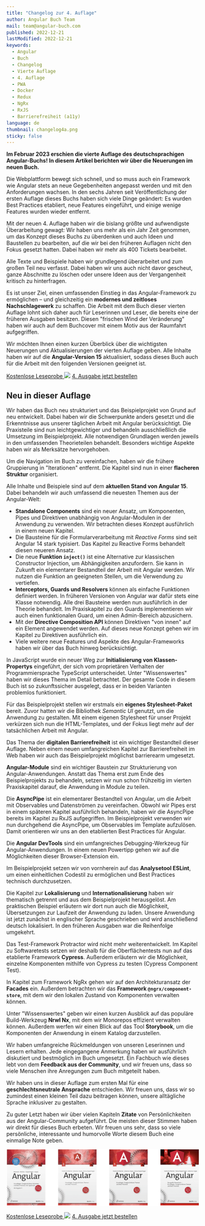 ```yaml
---
title: "Changelog zur 4. Auflage"
author: Angular Buch Team
mail: team@angular-buch.com
published: 2022-12-21
lastModified: 2022-12-21
keywords:
  - Angular
  - Buch
  - Changelog
  - Vierte Auflage
  - 4. Auflage
  - PWA
  - Docker
  - Redux
  - NgRx
  - RxJS
  - Barrierefreiheit (a11y)
language: de
thumbnail: changelog4a.png
sticky: false
---
```


**Im Februar 2023 erschien die vierte Auflage des deutschsprachigen Angular-Buchs! In diesem Artikel berichten wir über die Neuerungen im neuen Buch.**


Die Webplattform bewegt sich schnell, und so muss auch ein Framework wie Angular stets an neue Gegebenheiten angepasst werden und mit den Anforderungen wachsen.
In den sechs Jahren seit Veröffentlichung der ersten Auflage dieses Buchs haben sich viele Dinge geändert:
Es wurden Best Practices etabliert, neue Features eingeführt, und einige wenige Features wurden wieder entfernt.

Mit der neuen 4. Auflage haben wir die bislang größte und aufwendigste Überarbeitung gewagt:
Wir haben uns mehr als ein Jahr Zeit genommen, um das Konzept dieses Buchs zu überdenken und auch Ideen und Baustellen zu bearbeiten, auf die wir bei den früheren Auflagen nicht den Fokus gesetzt hatten.
Dabei haben wir mehr als 400 Tickets bearbeitet.

Alle Texte und Beispiele haben wir grundlegend überarbeitet und zum großen Teil neu verfasst.
Dabei haben wir uns auch nicht davor gescheut, ganze Abschnitte zu löschen oder unsere Ideen aus der Vergangenheit kritisch zu hinterfragen.

Es ist unser Ziel, einen umfassenden Einstieg in das Angular-Framework zu ermöglichen – und gleichzeitig ein **modernes und zeitloses Nachschlagewerk** zu schaffen.
Die Arbeit mit dem Buch dieser vierten Auflage lohnt sich daher auch für Leserinnen und Leser, die bereits eine der früheren Ausgaben besitzen.
Diesen "frischen Wind der Veränderung" haben wir auch auf dem Buchcover mit einem Motiv aus der Raumfahrt aufgegriffen.

Wir möchten Ihnen einen kurzen Überblick über die wichtigsten Neuerungen und Aktualisierungen der vierten Auflage geben.
Alle Inhalte haben wir auf die **Angular-Version 15** aktualisiert, sodass dieses Buch auch für die Arbeit mit den folgenden Versionen geeignet ist.

<a class="btn btn-outline-primary cta__button index__cta mr-2 mb-2" role="button" target="_blank" href="https://angular-buch.com/assets/angular-buch-leseprobe-auflage4.pdf">Kostenlose Leseprobe <img src="assets/img/symbol-cloud.svg"></a>
<a class="btn btn-primary cta__button mb-2" role="button" target="_blank" href="/kaufen">4. Ausgabe jetzt bestellen</a>


## Neu in dieser Auflage

Wir haben das Buch neu strukturiert und das Beispielprojekt von Grund auf neu entwickelt.
Dabei haben wir die Schwerpunkte anders gesetzt und die Erkenntnisse aus unserer täglichen Arbeit mit Angular berücksichtigt.
Die Praxisteile sind nun leichtgewichtiger und behandeln ausschließlich die Umsetzung im Beispielprojekt.
Alle notwendigen Grundlagen werden jeweils in den umfassenden Theorieteilen behandelt.
Besonders wichtige Aspekte haben wir als Merksätze hervorgehoben.


Um die Navigation im Buch zu vereinfachen, haben wir die frühere Gruppierung in "Iterationen" entfernt.
Die Kapitel sind nun in einer **flacheren Struktur** organisiert.

Alle Inhalte und Beispiele sind auf dem **aktuellen Stand von Angular 15**.
Dabei behandeln wir auch umfassend die neuesten Themen aus der Angular-Welt:

* **Standalone Components** sind ein neuer Ansatz, um Komponenten, Pipes und Direktiven unabhängig von Angular-Modulen in der Anwendung zu verwenden. Wir betrachten dieses Konzept ausführlich in einem neuen Kapitel.
* Die Bausteine für die Formularverarbeitung mit *Reactive Forms* sind seit Angular 14 stark typisiert. Das Kapitel zu Reactive Forms behandelt diesen neueren Ansatz.
* Die neue **Funktion `inject()`** ist eine Alternative zur klassischen Constructor Injection, um Abhängigkeiten anzufordern. Sie kann in Zukunft ein elementarer Bestandteil der Arbeit mit Angular werden. Wir nutzen die Funktion an geeigneten Stellen, um die Verwendung zu vertiefen.
* **Interceptors, Guards und Resolvers** können als einfache Funktionen definiert werden. In früheren Versionen von Angular war dafür stets eine Klasse notwendig. Alle drei Bausteine werden nun ausführlich in der Theorie behandelt. Im Praxiskapitel zu den Guards implementieren wir auch einen funktionalen Guard, um einen Admin-Bereich abzusichern.
* Mit der **Directive Composition API** können Direktiven "von innen" auf ein Element angewendet werden. Auf dieses neue Konzept gehen wir im Kapitel zu Direktiven ausführlich ein.
* Viele weitere neue Features und Aspekte des Angular-Frameworks haben wir über das Buch hinweg berücksichtigt.


In JavaScript wurde ein neuer Weg zur **Initialisierung von Klassen-Propertys** eingeführt, der sich vom proprietären Verhalten der Programmiersprache TypeScript unterscheidet. Unter "Wissenswertes" haben wir dieses Thema im Detail betrachtet. Der gesamte Code in diesem Buch ist so zukunftssicher ausgelegt, dass er in beiden Varianten problemlos funktioniert.


Für das Beispielprojekt stellen wir erstmals ein **eigenes Stylesheet-Paket** bereit.
Zuvor hatten wir die Bibliothek *Semantic UI* genutzt, um die Anwendung zu gestalten.
Mit einem eigenen Stylesheet für unser Projekt verkürzen sich nun die HTML-Templates, und der Fokus liegt mehr auf der tatsächlichen Arbeit mit Angular.


Das Thema der **digitalen Barrierefreiheit** ist ein wichtiger Bestandteil dieser Auflage.
Neben einem neuen umfangreichen Kapitel zur Barrierefreiheit im Web haben wir auch das Beispielprojekt möglichst barrierearm umgesetzt.


**Angular-Module** sind ein wichtiger Baustein zur Strukturierung von Angular-Anwendungen. Anstatt das Thema erst zum Ende des Beispielprojekts zu behandeln, setzen wir nun schon frühzeitig im vierten Praxiskapitel darauf, die Anwendung in Module zu teilen.


Die **AsyncPipe** ist ein elementarer Bestandteil von Angular, um die Arbeit mit Observables und Datenströmen zu vereinfachen.
Obwohl wir Pipes erst in einem späteren Kapitel ausführlich behandeln, haben wir die AsyncPipe bereits im Kapitel zu RxJS aufgegriffen.
Im Beispielprojekt verwenden wir nun durchgehend die AsyncPipe, um Observables im Template aufzulösen. Damit orientieren wir uns an den etablierten Best Practices für Angular.


Die **Angular DevTools** sind ein umfangreiches Debugging-Werkzeug für Angular-Anwendungen. In einem neuen Powertipp gehen wir auf die Möglichkeiten dieser Browser-Extension ein.


Im Beispielprojekt setzen wir von vornherein auf das **Analysetool ESLint**, um einen einheitlichen Codestil zu ermöglichen und Best Practices technisch durchzusetzen.


Die Kapitel zur **Lokalisierung** und **Internationalisierung** haben wir thematisch getrennt und aus dem Beispielprojekt herausgelöst.
Am praktischen Beispiel erläutern wir dort nun auch die Möglichkeit, Übersetzungen zur Laufzeit der Anwendung zu laden.
Unsere Anwendung ist jetzt zunächst in englischer Sprache geschrieben und wird anschließend deutsch lokalisiert. In den früheren Ausgaben war die Reihenfolge umgekehrt.


Das Test-Framework Protractor wird nicht mehr weiterentwickelt. Im Kapitel zu Softwaretests setzen wir deshalb für die Oberflächentests nun auf das etablierte Framework **Cypress**. Außerdem erläutern wir die Möglichkeit, einzelne Komponenten mithilfe von Cypress zu testen (Cypress Component Test).

In Kapitel zum Framework NgRx gehen wir auf den Architekturansatz der **Facades** ein.
Außerdem betrachten wir das **Framework `@ngrx/component-store`**, mit dem wir den lokalen Zustand von Komponenten verwalten können.


Unter "Wissenswertes" geben wir einen kurzen Ausblick auf das populäre Build-Werkzeug **Nrwl Nx**, mit dem wir Monorepos effizient verwalten können.
Außerdem werfen wir einen Blick auf das Tool **Storybook**, um die Komponenten der Anwendung in einem Katalog darzustellen.


Wir haben umfangreiche Rückmeldungen von unseren Leserinnen und Lesern erhalten. Jede eingegangene Anmerkung haben wir ausführlich diskutiert und bestmöglich im Buch umgesetzt. Ein Fachbuch wie dieses lebt von dem **Feedback aus der Community**, und wir freuen uns, dass so viele Menschen ihre Anregungen zum Buch mitgeteilt haben.


Wir haben uns in dieser Auflage zum ersten Mal für eine **geschlechtsneutrale Ansprache** entschieden. Wir freuen uns, dass wir so zumindest einen kleinen Teil dazu beitragen können, unsere alltägliche Sprache inklusiver zu gestalten.


Zu guter Letzt haben wir über vielen Kapiteln **Zitate** von Persönlichkeiten aus der Angular-Community aufgeführt.
Die meisten dieser Stimmen haben wir direkt für dieses Buch erbeten.
Wir freuen uns sehr, dass so viele persönliche, interessante und humorvolle Worte diesem Buch eine einmalige Note geben.

![Buchcover der ersten bis vierten Auflage](alle-cover.png)



<a class="btn btn-outline-primary cta__button index__cta mr-2 mb-2" role="button" target="_blank" href="https://angular-buch.com/assets/angular-buch-leseprobe-auflage4.pdf">Kostenlose Leseprobe <img src="assets/img/symbol-cloud.svg"></a>
<a class="btn btn-primary cta__button mb-2" role="button" target="_blank" href="/kaufen">4. Ausgabe jetzt bestellen</a>
